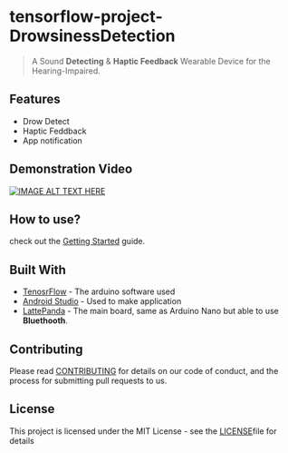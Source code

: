 # tensorflow-project-DrowsinessDetection
> A Sound **Detecting** & **Haptic Feedback** Wearable Device for the Hearing-Impaired.

## Features

- Drow Detect
- Haptic Feddback
- App notification

 
## Demonstration Video
[![IMAGE ALT TEXT HERE](https://img.youtube.com/vi/R6F7me2vLsI/0.jpg)](https://youtu.be/R6F7me2vLsI)


## How to use?

check out the [Getting Started](https://emily7485.github.io/2019/08/19/pj-drowsy/) guide.


## Built With

* [TenosrFlow](https://www.arduino.cc/) - The arduino software used
* [Android Studio](https://developer.android.com/studio/?gclid=EAIaIQobChMIuoHf5PHn4gIVhqqWCh1m5Av5EAAYASAAEgJjQ_D_BwE) - Used to make application
* [LattePanda](https://www.dfrobot.com/product-1122.html?gclid=EAIaIQobChMIutTP8fHn4gIVF6mWCh1UawjxEAAYASAAEgKCGPD_BwE) - The main board, same as Arduino Nano but able to use **Bluethooth**.


## Contributing

Please read [CONTRIBUTING](https://gist.github.com/emily7485/be9662f632063012c84f394ab0ff423b) for details on our code of conduct, and the process for submitting pull requests to us.


## License

This project is licensed under the MIT License - see the [LICENSE](https://gist.github.com/emily7485/22bbc7aa64f6c8ee33850ad88bafdfcf)file for details

